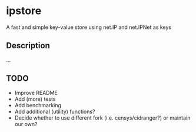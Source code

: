 # ipstore

A fast and simple key-value store using net.IP and net.IPNet as keys

## Description

...

## TODO

* Improve README
* Add (more) tests
* Add benchmarking
* Add additional (utility) functions?
* Decide whether to use different fork (i.e. censys/cidranger?) or maintain our own?